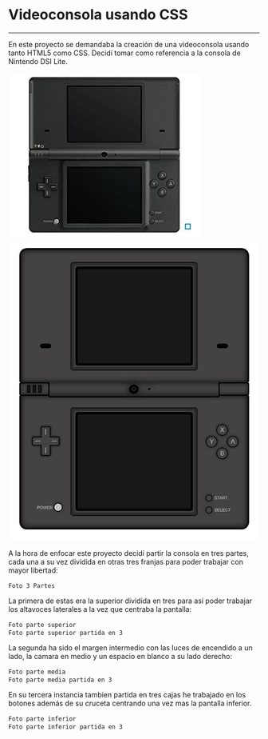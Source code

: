 # Videoconsola usando CSS

------------

En este proyecto se demandaba la creación de una videoconsola usando tanto HTML5 como CSS. Decidí tomar como referencia a la consola de Nintendo DSI Lite.

![screenshot](https://github.com/AxelUrizar/Consola-CSS/blob/main/Consola-CSS/img/dsi.jpg)      ![screenshot](https://github.com/AxelUrizar/Consola-CSS/blob/main/Consola-CSS/img/dsi%20lite%20entera.JPG)

A la hora de enfocar este proyecto decidí partir la consola en tres partes, cada una a su vez dividida en otras tres franjas para poder trabajar con mayor libertad:

	Foto 3 Partes


La primera de estas era la superior dividida en tres para así poder trabajar los altavoces laterales a la vez que centraba la pantalla:

	Foto parte superior
	Foto parte superior partida en 3

La segunda ha sido el margen intermedio con las luces de encendido a un lado, la camara en medio y un espacio en blanco a su lado derecho:

	Foto parte media
	Foto parte media partida en 3

En su tercera instancia tambien partida en tres cajas he trabajado en los botones además de su cruceta centrando una vez mas la pantalla inferior.

	Foto parte inferior
	Foto parte inferior partida en 3